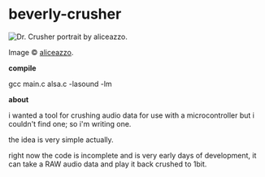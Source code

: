 beverly-crusher
===============

![Dr. Crusher portrait by aliceazzo.](http://www.electronoob.com/images/Beverly_Crusher_by_aliceazzo.jpg "The fantastic Beverly Crusher artwork is by aliceazzo and the link to her deviantart is http://aliceazzo.deviantart.com/ - This work is entirely hers and I havent asked permission to associate it with my application, website, nor have I even spoken to this person before so please keep in mind that this image is not part of the same license as this software.")

Image &copy; [aliceazzo](http://aliceazzo.deviantart.com/ "aliceazzo's deviant art page.").



**compile**

gcc main.c alsa.c -lasound -lm

**about**

i wanted a tool for crushing audio data for use with a microcontroller but i couldn't find one; so i'm writing one.


the idea is very simple actually.

right now the code is incomplete and is very early days of development, it can take a RAW audio data and play it back crushed to 1bit. 


